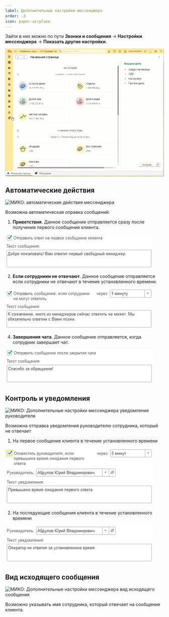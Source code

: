 ```yaml
---
label: Дополнительные настройки мессенджера
order: -3
icon: paper-airplane
---
```


Зайти в них можно по пути **Звонки и сообщения** -> **Настройки мессенджера** -> **Показать другие настройки**.

<img class="miko-shadow play-on-hover"  
    src="/assets/whatsapp/dop_nastr/wp_dop_nastr_0.gif"
    alt="МИКО: открытие дополнительных настроек мессенджера"
/> 

## Автоматические действия

<img class="miko-shadow img-zoomable"  
    src="/assets/whatsapp/dop_nastr/wp_avt_deyst_0.png"
    data-original="/assets/whatsapp/dop_nastr/wp_avt_deyst_0.png"
    srcset="/assets/whatsapp/dop_nastr/wp_avt_deyst_0_prev.png 1x, /assets/whatsapp/dop_nastr/wp_avt_deyst_0.png 2x" 
    alt="МИКО: автоматические действия мессенджера"
/> 

Возможна автоматическая оправка сообщений:
1) **Приветствия**. Данное сообщение отправляется сразу после получения первого сообщения клиента.

<img class="miko-shadow"  
    src="/assets/whatsapp/dop_nastr/wp_avt_deyst_privetstv.png"
    alt="МИКО: автоматические сообщения приветствия"
/> 

2) **Если сотрудники не отвечают**. Данное сообщение отправляется если сотрудники не отвечают в течение установленного времени.

<img class="miko-shadow"  
    src="/assets/whatsapp/dop_nastr/wp_avt_deyst_ne_otvech.png"
    alt="МИКО: автоматические сообщения когда сотрудники не отвечают"
/> 

4) **Завершения чата**. Данное сообщение отправляется, когда сотрудник завершает чат.

<img class="miko-shadow"  
    src="/assets/whatsapp/dop_nastr/wp_avt_deyst_zavershenie.png"
    alt="МИКО: автоматические сообщения когда сотрудники не отвечают"
/> 

## Контроль и уведомления

<img class="miko-shadow img-zoomable"  
    src="/assets/whatsapp/dop_nastr/wp_kontr_0.png"
    data-original="/assets/whatsapp/dop_nastr/wp_kontr_0.png"
    srcset="/assets/whatsapp/dop_nastr/wp_kontr_0_prev.png 1x, /assets/whatsapp/dop_nastr/wp_kontr_0.png 2x" 
    alt="МИКО: Дополнительные настройки мессенджера уведомление руководителя"
/> 

Возможна отправка уведомления руководителю сотрудника, который не отвечает 
1) На первое сообщение клиента в течение установленного времени

<img class="miko-shadow"  
    src="/assets/whatsapp/dop_nastr/wp_kontr_uved_perv.png"
    alt="МИКО: Дополнительные настройки мессенджера уведомление руководителя"
/> 

2) На последующие сообщения клиента в течение установленного времени

<img class="miko-shadow"  
    src="/assets/whatsapp/dop_nastr/wp_kontr_uved_sledush.png"
    alt="МИКО: Дополнительные настройки мессенджера уведомление руководителя"
/>

## Вид исходящего сообщения

<img class="miko-shadow img-zoomable"  
    src="/assets/whatsapp/dop_nastr/wp_vid_ish.png"
    data-original="/assets/whatsapp/dop_nastr/wp_vid_ish.png"
    srcset="/assets/whatsapp/dop_nastr/wp_vid_ish_prev.png 1x, /assets/whatsapp/dop_nastr/wp_vid_ish.png 2x" 
    alt="МИКО: Дополнительные настройки мессенджера вид исходящего сообщения"
/> 

Возможно указывать имя сотрудника, который отвечает на сообщение клиента.
